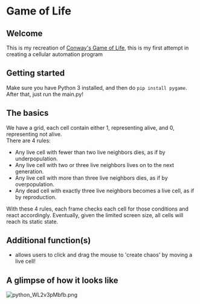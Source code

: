 # Game of Life

## Welcome
This is my recreation of [Conway's Game of Life](https://en.wikipedia.org/wiki/Conway%27s_Game_of_Life), this is my first
attempt in creating a cellular automation program

## Getting started
Make sure you have Python 3 installed, and then do `pip install pygame`. After that, just run the main.py!

## The basics
We have a grid, each cell contain either 1, representing alive, and 0, representing not alive.\
There are 4 rules:
- Any live cell with fewer than two live neighbors dies, as if by underpopulation.
- Any live cell with two or three live neighbors lives on to the next generation.
- Any live cell with more than three live neighbors dies, as if by overpopulation.
- Any dead cell with exactly three live neighbors becomes a live cell, as if by reproduction.

With these 4 rules, each frame checks each cell for those conditions and react accordingly.
Eventually, given the limited screen size, all cells will reach its static state.

## Additional function(s)
- allows users to click and drag the mouse to 'create chaos' by moving a live cell!

## A glimpse of how it looks like
![python_WL2v3pMbfb.png](..%2F..%2FScreenshot%2FScreenshots%2F2024-02%2Fpython_WL2v3pMbfb.png)